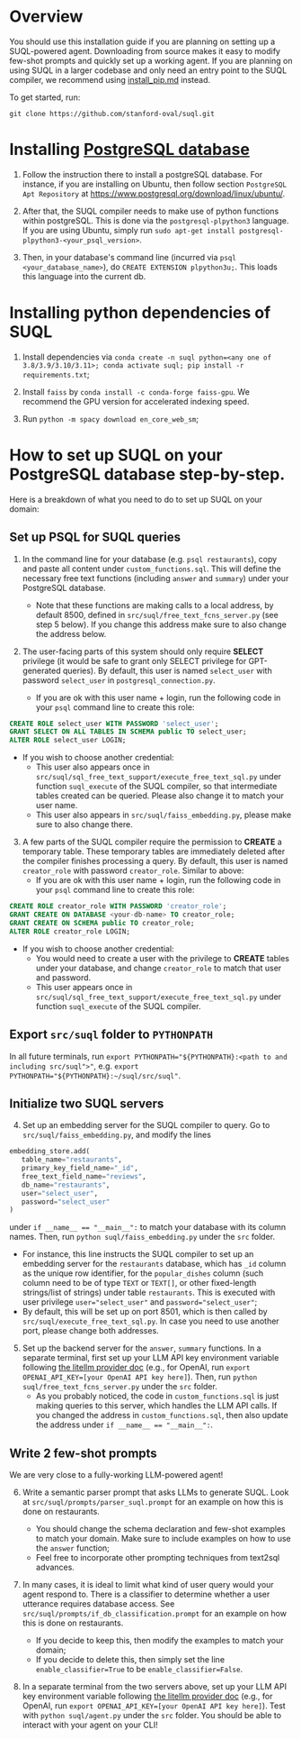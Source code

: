 # Overview

You should use this installation guide if you are planning on setting up a SUQL-powered agent. Downloading from source makes it easy to modify few-shot prompts and quickly set up a working agent. If you are planning on using SUQL in a larger codebase and only need an entry point to the SUQL compiler, we recommend using [install_pip.md](install_pip.md) instead.

To get started, run:
```
git clone https://github.com/stanford-oval/suql.git
```

# Installing [PostgreSQL database](https://www.postgresql.org/)

1. Follow the instruction there to install a postgreSQL database. For instance, if you are installing on Ubuntu, then follow section `PostgreSQL Apt Repository` at https://www.postgresql.org/download/linux/ubuntu/.

2. After that, the SUQL compiler needs to make use of python functions within postgreSQL. This is done via the `postgresql-plpython3` language. If you are using Ubuntu, simply run `sudo apt-get install postgresql-plpython3-<your_psql_version>`.

3. Then, in your database's command line (incurred via `psql <your_database_name>`), do `CREATE EXTENSION plpython3u;`. This loads this language into the current db.

# Installing python dependencies of SUQL

1. Install dependencies via `conda create -n suql python=<any one of 3.8/3.9/3.10/3.11>; conda activate suql; pip install -r requirements.txt`;

2. Install `faiss` by `conda install -c conda-forge faiss-gpu`. We recommend the GPU version for accelerated indexing speed. 

3. Run `python -m spacy download en_core_web_sm`;

# How to set up SUQL on your PostgreSQL database step-by-step.

Here is a breakdown of what you need to do to set up SUQL on your domain:

## Set up PSQL for SUQL queries

1. In the command line for your database (e.g. `psql restaurants`), copy and paste all content under `custom_functions.sql`. This will define the necessary free text functions (including `answer` and `summary`) under your PostgreSQL database.
   - Note that these functions are making calls to a local address, by default 8500, defined in `src/suql/free_text_fcns_server.py` (see step 5 below). If you change this address make sure to also change the address below.

2. The user-facing parts of this system should only require **SELECT** privilege (it would be safe to grant only SELECT privilege for GPT-generated queries). By default, this user is named `select_user` with password `select_user` in `postgresql_connection.py`.
   - If you are ok with this user name + login, run the following code in your `psql` command line to create this role:
```sql
CREATE ROLE select_user WITH PASSWORD 'select_user';
GRANT SELECT ON ALL TABLES IN SCHEMA public TO select_user;
ALTER ROLE select_user LOGIN;
```
   - If you wish to choose another credential:
      - This user also appears once in `src/suql/sql_free_text_support/execute_free_text_sql.py` under function `suql_execute` of the SUQL compiler, so that intermediate tables created can be queried. Please also change it to match your user name.
      - This user also appears in `src/suql/faiss_embedding.py`, please make sure to also change there.

3. A few parts of the SUQL compiler require the permission to **CREATE** a temporary table. These temporary tables are immediately deleted after the compiler finishes processing a query. By default, this user is named `creator_role` with password `creator_role`. Similar to above:
   - If you are ok with this user name + login, run the following code in your `psql` command line to create this role:
```sql
CREATE ROLE creator_role WITH PASSWORD 'creator_role';
GRANT CREATE ON DATABASE <your-db-name> TO creator_role;
GRANT CREATE ON SCHEMA public TO creator_role;
ALTER ROLE creator_role LOGIN;
```
    
   - If you wish to choose another credential:
      - You would need to create a user with the privilege to **CREATE** tables under your database, and change `creator_role` to match that user and password.
      - This user appears once in `src/suql/sql_free_text_support/execute_free_text_sql.py` under function `suql_execute` of the SUQL compiler.

## Export `src/suql` folder to `PYTHONPATH`

In all future terminals, run `export PYTHONPATH="${PYTHONPATH}:<path to and including src/suql">"`, e.g. `export PYTHONPATH="${PYTHONPATH}:~/suql/src/suql"`.

## Initialize two SUQL servers

4. Set up an embedding server for the SUQL compiler to query. Go to `src/suql/faiss_embedding.py`, and modify the lines
```python
embedding_store.add(
   table_name="restaurants",
   primary_key_field_name="_id",
   free_text_field_name="reviews",
   db_name="restaurants",
   user="select_user",
   password="select_user"
)
```
under `if __name__ == "__main__":` to match your database with its column names. Then, run `python suql/faiss_embedding.py` under the `src` folder.
   - For instance, this line instructs the SUQL compiler to set up an embedding server for the `restaurants` database, which has `_id` column as the unique row identifier, for the `popular_dishes` column (such column need to be of type `TEXT` or `TEXT[]`, or other fixed-length strings/list of strings) under table `restaurants`. This is executed with user privilege `user="select_user"` and `password="select_user"`;
   - By default, this will be set up on port 8501, which is then called by `src/suql/execute_free_text_sql.py`. In case you need to use another port, please change both addresses.

5. Set up the backend server for the `answer`, `summary` functions. In a separate terminal, first set up your LLM API key environment variable following [the litellm provider doc](https://docs.litellm.ai/docs/providers) (e.g., for OpenAI, run `export OPENAI_API_KEY=[your OpenAI API key here]`). Then, run `python suql/free_text_fcns_server.py` under the `src` folder.
   - As you probably noticed, the code in `custom_functions.sql` is just making queries to this server, which handles the LLM API calls. If you changed the address in `custom_functions.sql`, then also update the address under `if __name__ == "__main__":`.

## Write 2 few-shot prompts

We are very close to a fully-working LLM-powered agent!

6. Write a semantic parser prompt that asks LLMs to generate SUQL. Look at `src/suql/prompts/parser_suql.prompt` for an example on how this is done on restaurants. 
   - You should change the schema declaration and few-shot examples to match your domain. Make sure to include examples on how to use the `answer` function;
   - Feel free to incorporate other prompting techniques from text2sql advances.

7. In many cases, it is ideal to limit what kind of user query would your agent respond to. There is a classifier to determine whether a user utterance requires database access. See `src/suql/prompts/if_db_classification.prompt` for an example on how this is done on restaurants.
   - If you decide to keep this, then modify the examples to match your domain;
   - If you decide to delete this, then simply set the line `enable_classifier=True` to be `enable_classifier=False`.

8. In a separate terminal from the two servers above, set up your LLM API key environment variable following [the litellm provider doc](https://docs.litellm.ai/docs/providers) (e.g., for OpenAI, run `export OPENAI_API_KEY=[your OpenAI API key here]`). Test with `python suql/agent.py` under the `src` folder. You should be able to interact with your agent on your CLI!